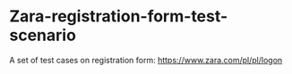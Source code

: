 # Zara-registration-form-test-scenario
A set of test cases on registration form: https://www.zara.com/pl/pl/logon

